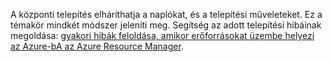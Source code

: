 A központi telepítés elháríthatja a naplókat, és a telepítési műveleteket. Ez a témakör mindkét módszer jeleníti meg. Segítség az adott telepítési hibáinak megoldása: [gyakori hibák feloldása, amikor erőforrásokat üzembe helyezi az Azure-bA az Azure Resource Manager](../articles/azure-resource-manager/resource-manager-common-deployment-errors.md).

